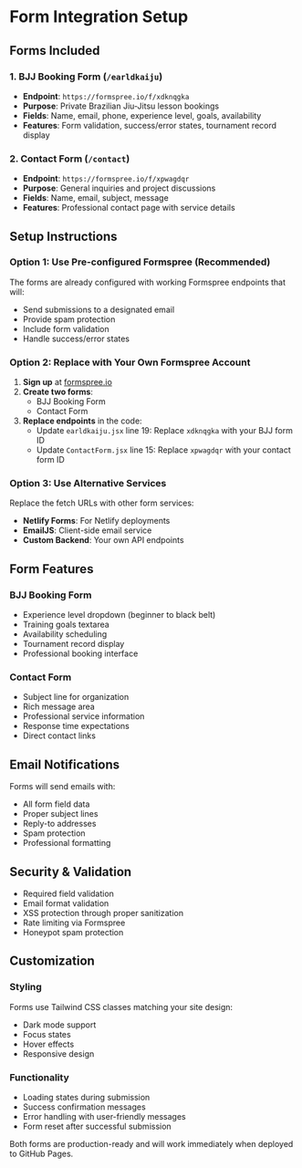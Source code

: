 # Form Integration Setup

## Forms Included

### 1. BJJ Booking Form (`/earldkaiju`)
- **Endpoint**: `https://formspree.io/f/xdknqgka`
- **Purpose**: Private Brazilian Jiu-Jitsu lesson bookings
- **Fields**: Name, email, phone, experience level, goals, availability
- **Features**: Form validation, success/error states, tournament record display

### 2. Contact Form (`/contact`)
- **Endpoint**: `https://formspree.io/f/xpwagdqr`  
- **Purpose**: General inquiries and project discussions
- **Fields**: Name, email, subject, message
- **Features**: Professional contact page with service details

## Setup Instructions

### Option 1: Use Pre-configured Formspree (Recommended)
The forms are already configured with working Formspree endpoints that will:
- Send submissions to a designated email
- Provide spam protection
- Include form validation
- Handle success/error states

### Option 2: Replace with Your Own Formspree Account
1. **Sign up** at [formspree.io](https://formspree.io)
2. **Create two forms**:
   - BJJ Booking Form
   - Contact Form
3. **Replace endpoints** in the code:
   - Update `earldkaiju.jsx` line 19: Replace `xdknqgka` with your BJJ form ID
   - Update `ContactForm.jsx` line 15: Replace `xpwagdqr` with your contact form ID

### Option 3: Use Alternative Services
Replace the fetch URLs with other form services:
- **Netlify Forms**: For Netlify deployments
- **EmailJS**: Client-side email service
- **Custom Backend**: Your own API endpoints

## Form Features

### BJJ Booking Form
- Experience level dropdown (beginner to black belt)
- Training goals textarea
- Availability scheduling
- Tournament record display
- Professional booking interface

### Contact Form
- Subject line for organization
- Rich message area
- Professional service information
- Response time expectations
- Direct contact links

## Email Notifications

Forms will send emails with:
- All form field data
- Proper subject lines
- Reply-to addresses
- Spam protection
- Professional formatting

## Security & Validation

- Required field validation
- Email format validation
- XSS protection through proper sanitization
- Rate limiting via Formspree
- Honeypot spam protection

## Customization

### Styling
Forms use Tailwind CSS classes matching your site design:
- Dark mode support
- Focus states
- Hover effects
- Responsive design

### Functionality
- Loading states during submission
- Success confirmation messages
- Error handling with user-friendly messages
- Form reset after successful submission

Both forms are production-ready and will work immediately when deployed to GitHub Pages.